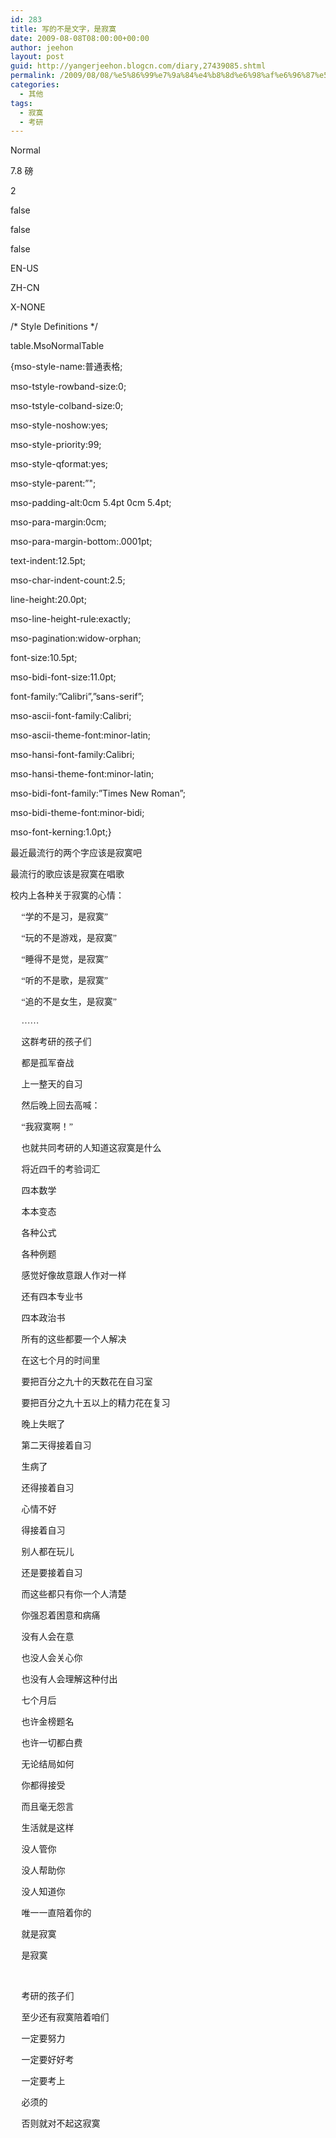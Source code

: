 ```yaml
---
id: 283
title: 写的不是文字，是寂寞
date: 2009-08-08T08:00:00+00:00
author: jeehon
layout: post
guid: http://yangerjeehon.blogcn.com/diary,27439085.shtml
permalink: /2009/08/08/%e5%86%99%e7%9a%84%e4%b8%8d%e6%98%af%e6%96%87%e5%ad%97%ef%bc%8c%e6%98%af%e5%af%82%e5%af%9e/
categories:
  - 其他
tags:
  - 寂寞
  - 考研
---
```

<!--[if gte mso 9]>-->

Normal
    


7.8 磅
    

    
2

false
    
false
    
false

EN-US
    
ZH-CN
    
X-NONE

<!--[if gte mso 9]>-->

<!--[if gte mso 10]>-->

/\* Style Definitions \*/
   
table.MsoNormalTable
	  
{mso-style-name:普通表格;
	  
mso-tstyle-rowband-size:0;
	  
mso-tstyle-colband-size:0;
	  
mso-style-noshow:yes;
	  
mso-style-priority:99;
	  
mso-style-qformat:yes;
	  
mso-style-parent:&#8221;";
	  
mso-padding-alt:0cm 5.4pt 0cm 5.4pt;
	  
mso-para-margin:0cm;
	  
mso-para-margin-bottom:.0001pt;
	  
text-indent:12.5pt;
	  
mso-char-indent-count:2.5;
	  
line-height:20.0pt;
	  
mso-line-height-rule:exactly;
	  
mso-pagination:widow-orphan;
	  
font-size:10.5pt;
	  
mso-bidi-font-size:11.0pt;
	  
font-family:&#8221;Calibri&#8221;,&#8221;sans-serif&#8221;;
	  
mso-ascii-font-family:Calibri;
	  
mso-ascii-theme-font:minor-latin;
	  
mso-hansi-font-family:Calibri;
	  
mso-hansi-theme-font:minor-latin;
	  
mso-bidi-font-family:&#8221;Times New Roman&#8221;;
	  
mso-bidi-theme-font:minor-bidi;
	  
mso-font-kerning:1.0pt;}

<p class="MsoNormal">
  <span style="font-family: 宋体">最近最流行的两个字应该是寂寞吧</span>
</p>

<p class="MsoNormal">
  <span style="font-family: 宋体">最流行的歌应该是寂寞在唱歌</span>
</p>

<p class="MsoNormal">
  <span style="font-family: 宋体">校内上各种关于寂寞的心情：</span>
</p>

<p class="MsoNormal" style="text-indent: 13.15pt">
  <span style="font-family: 宋体">“学的不是习，是寂寞”</span><span lang="EN-US"></span>
</p>

<p class="MsoNormal" style="text-indent: 13.15pt">
  <span style="font-family: 宋体">“玩的不是游戏，是寂寞”</span><span lang="EN-US"></span>
</p>

<p class="MsoNormal" style="text-indent: 13.15pt">
  <span style="font-family: 宋体">“睡得不是觉，是寂寞”</span><span lang="EN-US"></span>
</p>

<p class="MsoNormal" style="text-indent: 13.15pt">
  <span style="font-family: 宋体">“听的不是歌，是寂寞”</span><span lang="EN-US"></span>
</p>

<p class="MsoNormal" style="text-indent: 13.15pt">
  <span style="font-family: 宋体">“追的不是女生，是寂寞”</span><span lang="EN-US"></span>
</p>

<p class="MsoNormal" style="text-indent: 13.15pt">
  <span style="font-family: 宋体">……</span><span lang="EN-US"></span>
</p>

<p class="MsoNormal" style="text-indent: 13.15pt">
  <span style="font-family: 宋体">这群考研的孩子们</span><span lang="EN-US"></span>
</p>

<p class="MsoNormal" style="text-indent: 13.15pt">
  <span style="font-family: 宋体">都是孤军奋战</span><span lang="EN-US"></span>
</p>

<p class="MsoNormal" style="text-indent: 13.15pt">
  <span style="font-family: 宋体">上一整天的自习</span><span lang="EN-US"></span>
</p>

<p class="MsoNormal" style="text-indent: 13.15pt">
  <span style="font-family: 宋体">然后晚上回去高喊：</span><span lang="EN-US"></span>
</p>

<p class="MsoNormal" style="text-indent: 13.15pt">
  <span style="font-family: 宋体">“我寂寞啊！”</span><span lang="EN-US"></span>
</p>

<p class="MsoNormal" style="text-indent: 13.15pt">
  <span style="font-family: 宋体">也就共同考研的人知道这寂寞是什么</span><span lang="EN-US"></span>
</p>

<p class="MsoNormal" style="text-indent: 13.15pt">
  <span style="font-family: 宋体">将近四千的考验词汇</span><span lang="EN-US"></span>
</p>

<p class="MsoNormal" style="text-indent: 13.15pt">
  <span style="font-family: 宋体">四本数学</span><span lang="EN-US"></span>
</p>

<p class="MsoNormal" style="text-indent: 13.15pt">
  <span style="font-family: 宋体">本本变态</span><span lang="EN-US"></span>
</p>

<p class="MsoNormal" style="text-indent: 13.15pt">
  <span style="font-family: 宋体">各种公式</span><span lang="EN-US"></span>
</p>

<p class="MsoNormal" style="text-indent: 13.15pt">
  <span style="font-family: 宋体">各种例题</span><span lang="EN-US"></span>
</p>

<p class="MsoNormal" style="text-indent: 13.15pt">
  <span style="font-family: 宋体">感觉好像故意跟人作对一样</span><span lang="EN-US"></span>
</p>

<p class="MsoNormal" style="text-indent: 13.15pt">
  <span style="font-family: 宋体">还有四本专业书</span><span lang="EN-US"></span>
</p>

<p class="MsoNormal" style="text-indent: 13.15pt">
  <span style="font-family: 宋体">四本政治书</span><span lang="EN-US"></span>
</p>

<p class="MsoNormal" style="text-indent: 13.15pt">
  <span style="font-family: 宋体">所有的这些都要一个人解决</span><span lang="EN-US"></span>
</p>

<p class="MsoNormal" style="text-indent: 13.15pt">
  <span style="font-family: 宋体">在这七个月的时间里</span><span lang="EN-US"></span>
</p>

<p class="MsoNormal" style="text-indent: 13.15pt">
  <span style="font-family: 宋体">要把百分之九十的天数花在自习室</span><span lang="EN-US"></span>
</p>

<p class="MsoNormal" style="text-indent: 13.15pt">
  <span style="font-family: 宋体">要把百分之九十五以上的精力花在复习</span><span lang="EN-US"></span>
</p>

<p class="MsoNormal" style="text-indent: 13.15pt">
  <span style="font-family: 宋体">晚上失眠了</span><span lang="EN-US"></span>
</p>

<p class="MsoNormal" style="text-indent: 13.15pt">
  <span style="font-family: 宋体">第二天得接着自习</span><span lang="EN-US"></span>
</p>

<p class="MsoNormal" style="text-indent: 13.15pt">
  <span style="font-family: 宋体">生病了</span><span lang="EN-US"></span>
</p>

<p class="MsoNormal" style="text-indent: 13.15pt">
  <span style="font-family: 宋体">还得接着自习</span><span lang="EN-US"></span>
</p>

<p class="MsoNormal" style="text-indent: 13.15pt">
  <span style="font-family: 宋体">心情不好</span><span lang="EN-US"></span>
</p>

<p class="MsoNormal" style="text-indent: 13.15pt">
  <span style="font-family: 宋体">得接着自习</span><span lang="EN-US"></span>
</p>

<p class="MsoNormal" style="text-indent: 13.15pt">
  <span style="font-family: 宋体">别人都在玩儿</span><span lang="EN-US"></span>
</p>

<p class="MsoNormal" style="text-indent: 13.15pt">
  <span style="font-family: 宋体">还是要接着自习</span><span lang="EN-US"></span>
</p>

<p class="MsoNormal" style="text-indent: 13.15pt">
  <span style="font-family: 宋体">而这些都只有你一个人清楚</span><span lang="EN-US"></span>
</p>

<p class="MsoNormal" style="text-indent: 13.15pt">
  <span style="font-family: 宋体">你强忍着困意和病痛</span><span lang="EN-US"></span>
</p>

<p class="MsoNormal" style="text-indent: 13.15pt">
  <span style="font-family: 宋体">没有人会在意</span><span lang="EN-US"></span>
</p>

<p class="MsoNormal" style="text-indent: 13.15pt">
  <span style="font-family: 宋体">也没人会关心你</span><span lang="EN-US"></span>
</p>

<p class="MsoNormal" style="text-indent: 13.15pt">
  <span style="font-family: 宋体">也没有人会理解这种付出</span><span lang="EN-US"></span>
</p>

<p class="MsoNormal" style="text-indent: 13.15pt">
  <span style="font-family: 宋体">七个月后</span><span lang="EN-US"></span>
</p>

<p class="MsoNormal" style="text-indent: 13.15pt">
  <span style="font-family: 宋体">也许金榜题名</span><span lang="EN-US"></span>
</p>

<p class="MsoNormal" style="text-indent: 13.15pt">
  <span style="font-family: 宋体">也许一切都白费</span><span lang="EN-US"></span>
</p>

<p class="MsoNormal" style="text-indent: 13.15pt">
  <span style="font-family: 宋体">无论结局如何</span><span lang="EN-US"></span>
</p>

<p class="MsoNormal" style="text-indent: 13.15pt">
  <span style="font-family: 宋体">你都得接受</span><span lang="EN-US"></span>
</p>

<p class="MsoNormal" style="text-indent: 13.15pt">
  <span style="font-family: 宋体">而且毫无怨言</span><span lang="EN-US"></span>
</p>

<p class="MsoNormal" style="text-indent: 13.15pt">
  <span style="font-family: 宋体">生活就是这样</span><span lang="EN-US"></span>
</p>

<p class="MsoNormal" style="text-indent: 13.15pt">
  <span style="font-family: 宋体">没人管你</span><span lang="EN-US"></span>
</p>

<p class="MsoNormal" style="text-indent: 13.15pt">
  <span style="font-family: 宋体">没人帮助你</span><span lang="EN-US"></span>
</p>

<p class="MsoNormal" style="text-indent: 13.15pt">
  <span style="font-family: 宋体">没人知道你</span><span lang="EN-US"></span>
</p>

<p class="MsoNormal" style="text-indent: 13.15pt">
  <span style="font-family: 宋体">唯一一直陪着你的</span><span lang="EN-US"></span>
</p>

<p class="MsoNormal" style="text-indent: 13.15pt">
  <span style="font-family: 宋体">就是寂寞</span><span lang="EN-US"></span>
</p>

<p class="MsoNormal" style="text-indent: 13.15pt">
  <span style="font-family: 宋体">是寂寞</span><span lang="EN-US"></span>
</p>

<p class="MsoNormal" style="text-indent: 13.15pt">
  <span lang="EN-US">&nbsp;</span>
</p>

<p class="MsoNormal" style="text-indent: 13.15pt">
  <span style="font-family: 宋体">考研的孩子们</span><span lang="EN-US"></span>
</p>

<p class="MsoNormal" style="text-indent: 13.15pt">
  <span style="font-family: 宋体">至少还有寂寞陪着咱们</span><span lang="EN-US"></span>
</p>

<p class="MsoNormal" style="text-indent: 13.15pt">
  <span style="font-family: 宋体">一定要努力</span><span lang="EN-US"></span>
</p>

<p class="MsoNormal" style="text-indent: 13.15pt">
  <span style="font-family: 宋体">一定要好好考</span><span lang="EN-US"></span>
</p>

<p class="MsoNormal" style="text-indent: 13.15pt">
  <span style="font-family: 宋体">一定要考上</span><span lang="EN-US"></span>
</p>

<p class="MsoNormal" style="text-indent: 13.15pt">
  <span style="font-family: 宋体">必须的</span><span lang="EN-US"></span>
</p>

<p class="MsoNormal" style="text-indent: 13.15pt">
  <span style="font-family: 宋体">否则就对不起这寂寞</span><span lang="EN-US"></span>
</p>
